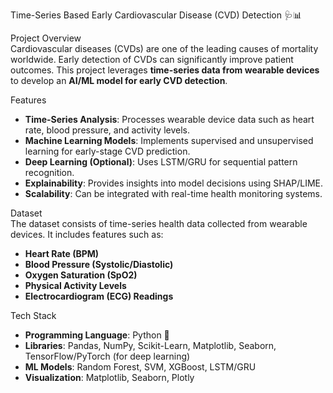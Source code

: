 Time-Series Based Early Cardiovascular Disease (CVD) Detection 🩺📊  

Project Overview  
Cardiovascular diseases (CVDs) are one of the leading causes of mortality worldwide. Early detection of CVDs can significantly improve patient outcomes. This project leverages **time-series data from wearable devices** to develop an **AI/ML model for early CVD detection**.  

Features  
- **Time-Series Analysis**: Processes wearable device data such as heart rate, blood pressure, and activity levels.  
- **Machine Learning Models**: Implements supervised and unsupervised learning for early-stage CVD prediction.  
- **Deep Learning (Optional)**: Uses LSTM/GRU for sequential pattern recognition.  
- **Explainability**: Provides insights into model decisions using SHAP/LIME.  
- **Scalability**: Can be integrated with real-time health monitoring systems.  

Dataset  
The dataset consists of time-series health data collected from wearable devices. It includes features such as:  
- **Heart Rate (BPM)**  
- **Blood Pressure (Systolic/Diastolic)**  
- **Oxygen Saturation (SpO2)**  
- **Physical Activity Levels**  
- **Electrocardiogram (ECG) Readings**  

Tech Stack  
- **Programming Language**: Python 🐍  
- **Libraries**: Pandas, NumPy, Scikit-Learn, Matplotlib, Seaborn, TensorFlow/PyTorch (for deep learning)  
- **ML Models**: Random Forest, SVM, XGBoost, LSTM/GRU  
- **Visualization**: Matplotlib, Seaborn, Plotly  

